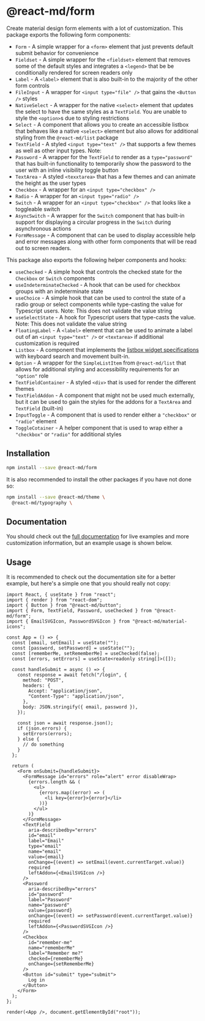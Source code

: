 # @react-md/form

Create material design form elements with a lot of customization. This package
exports the following form components:

- `Form` - A simple wrapper for a `<form>` element that just prevents default
  submit behavior for convenience
- `Fieldset` - A simple wrapper for the `<fieldset>` element that removes some
  of the default styles and integrates a `<legend>` that be be conditionally
  rendered for screen readers only
- `Label` - A `<label>` element that is also built-in to the majority of the
  other form controls
- `FileInput` - A wrapper for `<input type="file" />` that gains the
  `<Button />` styles
- `NativeSelect` - A wrapper for the native `<select>` element that updates the
  select to have the same styles as a `TextField`. You are unable to style the
  `<option>`s due to styling restrictions
- `Select` - A component that allows you to create an accessible listbox that
  behaves like a native `<select>` element but also allows for additional
  styling from the `@react-md/list` package
- `TextField` - A styled `<input type="text" />` that supports a few themes as
  well as other input types. Note:
- `Password` - A wrapper for the `TextField` to render as a `type="password"`
  that has built-in functionality to temporarily show the password to the user
  with an inline visibility toggle button
- `TextArea` - A styled `<texxtarea>` that has a few themes and can animate the
  height as the user types
- `Checkbox` - A wrapper for an `<input type="checkbox" />`
- `Radio` - A wrapper for an `<input type="radio" />`
- `Switch` - A wrapper for an `<input type="checkbox" />` that looks like a
  toggleable switch
- `AsyncSwitch` - A wrapper for the `Switch` component that has built-in support
  for displaying a circular progress in the `Switch` during asynchronous actions
- `FormMessage` - A component that can be used to display accessible help and
  error messages along with other form components that will be read out to
  screen readers.

This package also exports the following helper components and hooks:

- `useChecked` - A simple hook that controls the checked state for the
  `Checkbox` or `Switch` components
- `useIndeterminateChecked` - A hook that can be used for checkbox groups with
  an indeterminate state
- `useChoice` - A simple hook that can be used to control the state of a radio
  group or select components while type-casting the value for Typescript users.
  Note: This does not validate the value string
- `useSelectState` - A hook for Typescript users that type-casts the value.
  Note: This does not validate the value string
- `FloatingLabel` - A `<label>` element that can be used to animate a label out
  of an `<input type="text" />` or `<textarea>` if additional customization is
  required
- `Listbox` - A component that implements the
  [listbox widget specifications](https://www.w3.org/TR/wai-aria-practices/#Listbox)
  with keyboard search and movement built-in.
- `Option` - A wrapper for the `SimpleListItem` from `@react-md/list` that
  allows for additional styling and accessibility requirements for an `"option"`
  role
- `TextFieldContainer` - A styled `<div>` that is used for render the different
  themes
- `TextFieldAddon` - A component that might not be used much externally, but it
  can be used to gain the styles for the addons for a `TextArea` and `TextField`
  (built-in)
- `InputToggle` - A component that is used to render either a `"checkbox"` or
  `"radio"` element
- `ToggleCotainer` - A helper component that is used to wrap either a
  `"checkbox"` or `"radio"` for additional styles

## Installation

```sh
npm install --save @react-md/form
```

It is also recommended to install the other packages if you have not done so:

```sh
npm install --save @react-md/theme \
  @react-md/typography \
```

<!-- DOCS_REMOVE -->

## Documentation

You should check out the
[full documentation](https://react-md.dev/packages/form/demos) for live examples
and more customization information, but an example usage is shown below.

<!-- DOCS_REMOVE_END -->

## Usage

It is recommended to check out the documentation site for a better example, but
here's a simple one that you should really not copy:

```tsx
import React, { useState } from "react";
import { render } from "react-dom";
import { Button } from "@react-md/button";
import { Form, TextField, Password, useChecked } from "@react-md/form";
import { EmailSVGIcon, PasswordSVGIcon } from "@react-md/material-icons";

const App = () => {
  const [email, setEmail] = useState("");
  const [password, setPassword] = useState("");
  const [rememberMe, setRememberMe] = useChecked(false);
  const [errors, setErrors] = useState<readonly string[]>([]);

  const handleSubmit = async () => {
    const response = await fetch("/login", {
      method: "POST",
      headers: {
        Accept: "application/json",
        "Content-Type": "application/json",
      },
      body: JSON.stringify({ email, password }),
    });

    const json = await response.json();
    if (json.errors) {
      setErrors(errors);
    } else {
      // do something
    }
  };

  return (
    <Form onSubmit={handleSubmit}>
      <FormMessage id="errors" role="alert" error disableWrap>
        {errors.length && (
          <ul>
            {errors.map((error) => (
              <li key={error}>{error}</li>
            ))}
          </ul>
        )}
      </FormMessage>
      <TextField
        aria-describedby="errors"
        id="email"
        label="Email"
        type="email"
        name="email"
        value={email}
        onChange={(event) => setEmail(event.currentTarget.value)}
        required
        leftAddon={<EmailSVGIcon />}
      />
      <Password
        aria-describedby="errors"
        id="password"
        label="Password"
        name="password"
        value={password}
        onChange={(event) => setPassword(event.currentTarget.value)}
        required
        leftAddon={<PasswordSVGIcon />}
      />
      <Checkbox
        id="remember-me"
        name="rememberMe"
        label="Remember me?"
        checked={rememberMe}
        onChange={setRememberMe}
      />
      <Button id="submit" type="submit">
        Log in
      </Button>
    </Form>
  );
};

render(<App />, document.getElementById("root"));
```
